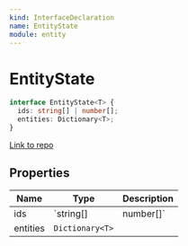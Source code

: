 ```yaml
---
kind: InterfaceDeclaration
name: EntityState
module: entity
---
```


# EntityState

```ts
interface EntityState<T> {
  ids: string[] | number[];
  entities: Dictionary<T>;
}
```

[Link to repo](https://github.com/ngrx/platform/blob/master/modules/entity/src/models.ts#L44-L47)

## Properties

| Name     | Type            | Description |
| -------- | --------------- | ----------- |
| ids      | `string[]       | number[]`   |  |
| entities | `Dictionary<T>` |             |
